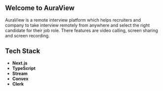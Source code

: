 ## Welcome to AuraView


AuraView is a remote interview platform which helps recruiters and company to take interview remotely from anywhere and select the right candidate for their job role. There features are video calling, screen sharing and screen recording.

## Tech Stack 

- **Next.js**
- **TypeScript**
- **Stream**
- **Convex**
- **Clerk**
